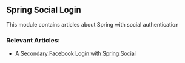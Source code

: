## Spring Social Login

This module contains articles about Spring with social authentication

### Relevant Articles:
- [A Secondary Facebook Login with Spring Social](http://www.baeldung.com/facebook-authentication-with-spring-security-and-social)
